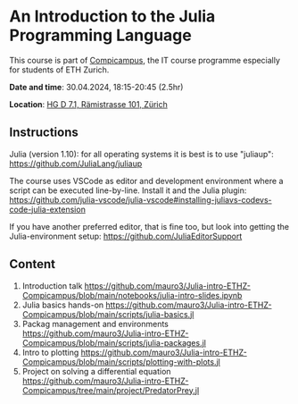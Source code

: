 # An Introduction to the Julia Programming Language

This course is part of [Compicampus](https://ethz.ch/staffnet/en/it-services/catalogue/support-training/it-training/compicampus/details.10605o.html), the IT course programme especially for students of ETH Zurich.

__Date and time__: 30.04.2024, 18:15-20:45 (2.5hr)

__Location__: [HG D 7.1, Rämistrasse 101, Zürich](https://ethz.ch/en/campus/access/zentrum.html)

## Instructions

Julia (version 1.10): for all operating systems it is best is to use
"juliaup":
https://github.com/JuliaLang/juliaup

The course uses VSCode as editor and development environment where a
script can be executed line-by-line. Install it and the Julia plugin:
https://github.com/julia-vscode/julia-vscode#installing-juliavs-codevs-code-julia-extension

If you have another preferred editor, that is fine too, but look into
getting the Julia-environment setup:
https://github.com/JuliaEditorSupport

## Content
1) Introduction talk https://github.com/mauro3/Julia-intro-ETHZ-Compicampus/blob/main/notebooks/julia-intro-slides.ipynb
2) Julia basics hands-on https://github.com/mauro3/Julia-intro-ETHZ-Compicampus/blob/main/scripts/julia-basics.jl
3) Packag management and environments https://github.com/mauro3/Julia-intro-ETHZ-Compicampus/blob/main/scripts/julia-packages.jl
4) Intro to plotting https://github.com/mauro3/Julia-intro-ETHZ-Compicampus/blob/main/scripts/plotting-with-plots.jl
5) Project on solving a differential equation https://github.com/mauro3/Julia-intro-ETHZ-Compicampus/tree/main/project/PredatorPrey.jl
